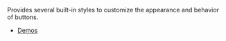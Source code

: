 Provides several built-in styles to customize the appearance and behavior of buttons.

* [Demos](http://ej2.syncfusion.com/demos/#/button/default.html)
